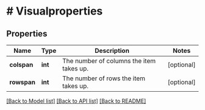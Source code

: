 # # Visualproperties

## Properties

Name | Type | Description | Notes
------------ | ------------- | ------------- | -------------
**colspan** | **int** | The number of columns the item takes up. | [optional]
**rowspan** | **int** | The number of rows the item takes up. | [optional]

[[Back to Model list]](../../README.md#models) [[Back to API list]](../../README.md#endpoints) [[Back to README]](../../README.md)
